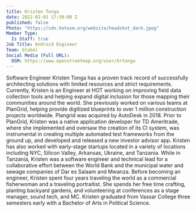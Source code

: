 ```yaml
---
title: Kristen Tonga
date: 2022-02-01 17:39:00 Z
published: false
Photo: "https://cdn.hotosm.org/website/headshot_dark.jpeg"
Member Type:
  Is Staff: true
Job Title: Android Engineer
Team: Global
Social Media (Full URL):
  OSM: https://www.openstreetmap.org/user/krtonga
---
```


Software Engineer Kristen Tonga has a proven track record of successfully architecting solutions with limited resources and strict requirements.
Currently, Kristen is an Engineer at HOT working on improving field data collection tools and helping expand digital inclusion for those mapping their communities around the world. 
She previously worked on various teams at PlanGrid, helping provide digitized blueprints to over 1 million construction projects worldwide. Plangrid was acquired by AutoDesk in 2018. Prior to PlanGrid, Kristen was a native application developer for TD Ameritrade, where she implemented and oversaw the creation of its CI system, was instrumental in creating multiple automated test frameworks from the ground up, and developed and released a new investor advisor app. Kristen has also worked with early-stage startups located in a variety of locations including NYC, Silicon Valley, Arkansas, Ukraine, and Tanzania. While in Tanzania, Kristen was a software engineer and technical lead for a collaborative effort between the World Bank and the municipal water and sewage companies of Dar es Salaam and Mwanza.
Before becoming an engineer, Kristen spent four years traveling the world as a commercial fisherwoman and a traveling portraitist. She spends her free time crafting, planting backyard gardens, and volunteering at conferences as a stage manager, sound tech, and MC. Kristen graduated from Vassar College three semesters early with a Bachelor of Arts in Political Science.